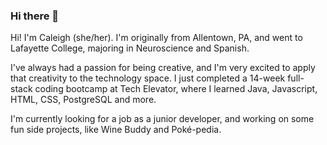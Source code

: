 ### Hi there 👋

<!--
**caleighschmid/caleighschmid** is a ✨ _special_ ✨ repository because its `README.md` (this file) appears on your GitHub profile.

Here are some ideas to get you started:

- 🔭 I’m currently working on ...
- 🌱 I’m currently learning ...
- 👯 I’m looking to collaborate on ...
- 🤔 I’m looking for help with ...
- 💬 Ask me about ...
- 📫 How to reach me: ...
- 😄 Pronouns: ...
- ⚡ Fun fact: ...
-->

Hi!  I'm Caleigh (she/her).  I'm originally from Allentown, PA, and went to Lafayette College, majoring in Neuroscience and Spanish.

I've always had a passion for being creative, and I'm very excited to apply that creativity to the technology space.  I just completed a 14-week full-stack coding bootcamp at Tech Elevator, where I learned Java, Javascript, HTML, CSS, PostgreSQL and more.

I'm currently looking for a job as a junior developer, and working on some fun side projects, like Wine Buddy and Poké-pedia.
